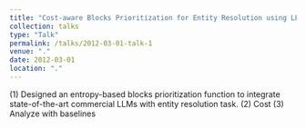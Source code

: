 ```yaml
---
title: "Cost-aware Blocks Prioritization for Entity Resolution using LLMs"
collection: talks
type: "Talk"
permalink: /talks/2012-03-01-talk-1
venue: "."
date: 2012-03-01
location: "."
---
```


(1) Designed an entropy-based blocks prioritization function to integrate state-of-the-art commercial LLMs with entity resolution task. (2) Cost (3) Analyze with baselines
